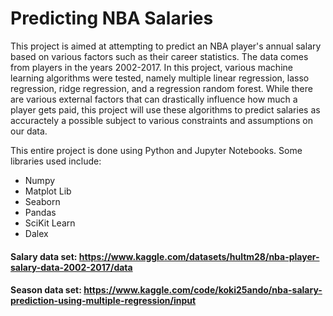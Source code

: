 # Predicting NBA Salaries

This project is aimed at attempting to predict an NBA player's annual salary based on various factors such as their career statistics. The data comes from players in the years 2002-2017. In this project, various machine learning algorithms were tested, namely multiple linear regression, lasso regression, ridge regression, and a regression random forest. While there are various external factors that can drastically influence how much a player gets paid, this project will use these algorithms to predict salaries as accuractely a possible subject to various constraints and assumptions on our data.

This entire project is done using Python and Jupyter Notebooks. Some libraries used include:
- Numpy
- Matplot Lib
- Seaborn
- Pandas
- SciKit Learn
- Dalex

#### Salary data set: https://www.kaggle.com/datasets/hultm28/nba-player-salary-data-2002-2017/data
#### Season data set: https://www.kaggle.com/code/koki25ando/nba-salary-prediction-using-multiple-regression/input

